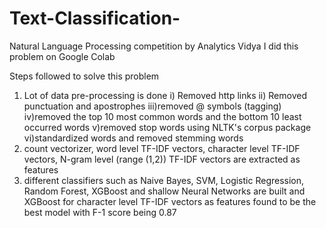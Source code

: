 # Text-Classification-
Natural Language Processing competition by Analytics Vidya
I did this problem on Google Colab

Steps followed to solve this problem
1) Lot of data pre-processing is done
 i) Removed http links
 ii) Removed punctuation and apostrophes
 iii)removed @ symbols (tagging)
 iv)removed the top 10 most common words and the bottom 10 least occurred words
 v)removed stop words using NLTK's corpus package
 vi)standardized words and removed stemming words
2) count vectorizer, word level TF-IDF vectors, character level TF-IDF vectors, N-gram level (range (1,2)) TF-IDF vectors are extracted as features
3) different classifiers such as Naive Bayes, SVM, Logistic Regression, Random Forest, XGBoost and shallow Neural Networks are built and XGBoost for character level TF-IDF vectors as features found to be the best model with F-1 score being 0.87
